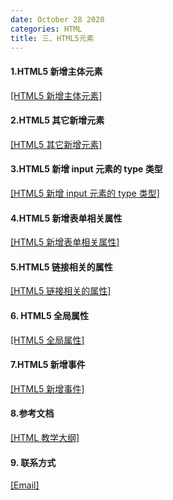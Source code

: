 ```yaml
---
date: October 28 2020
categories: HTML
title: 三、HTML5元素
---
```


#### 1.HTML5 新增主体元素

[[HTML5 新增主体元素]]()

#### 2.HTML5 其它新增元素

[[HTML5 其它新增元素]]()

#### 3.HTML5 新增 input 元素的 type 类型

[[HTML5 新增 input 元素的 type 类型]]()

#### 4.HTML5 新增表单相关属性

[[HTML5 新增表单相关属性]]()

#### 5.HTML5 链接相关的属性

[[HTML5 链接相关的属性]]()

#### 6. HTML5 全局属性

[[HTML5 全局属性]](https://web-oyster.github.io/2020/10/28/HTML/HTML%20Tags/%E4%B8%80%E3%80%81HTML%E5%88%9D%E6%8E%A2/5.%20HTML5%20%E5%85%A8%E5%B1%80%E5%B1%9E%E6%80%A7/)

#### 7.HTML5 新增事件

[[HTML5 新增事件]]()

#### 8.参考文档

[[HTML 教学大纲]](https://web-oyster.github.io/2020/10/28/HTML/Tutorial/HTML%E6%95%99%E5%AD%A6%E5%A4%A7%E7%BA%B2/)

#### 9. 联系方式

[[Email]](yuanmin8888@outlook.com)
